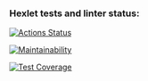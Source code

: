 ### Hexlet tests and linter status:
[![Actions Status](https://github.com/orainmers/java-project-61/actions/workflows/hexlet-check.yml/badge.svg)](https://github.com/orainmers/java-project-61/actions)

[![Maintainability](https://api.codeclimate.com/v1/badges/f9ac919802718fc164d3/maintainability)](https://codeclimate.com/github/orainmers/java-project-61/maintainability)

[![Test Coverage](https://api.codeclimate.com/v1/badges/f9ac919802718fc164d3/test_coverage)](https://codeclimate.com/github/orainmers/java-project-61/test_coverage)
